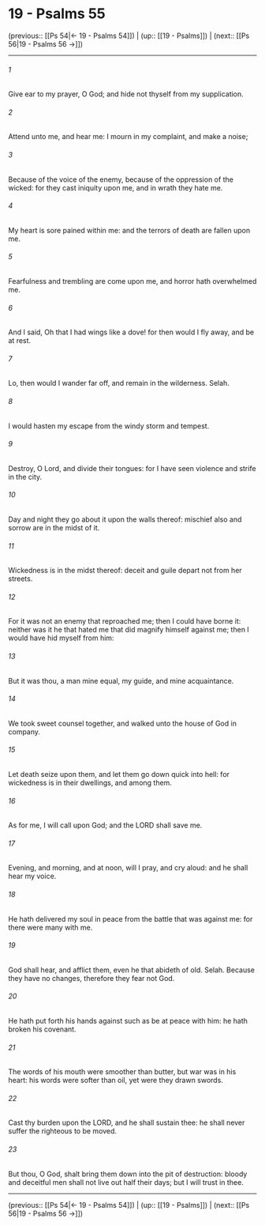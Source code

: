 # 19 - Psalms 55

(previous:: [[Ps 54|← 19 - Psalms 54]]) | (up:: [[19 - Psalms]]) | (next:: [[Ps 56|19 - Psalms 56 →]])

***


###### 1 
Give ear to my prayer, O God; and hide not thyself from my supplication. 

###### 2 
Attend unto me, and hear me: I mourn in my complaint, and make a noise; 

###### 3 
Because of the voice of the enemy, because of the oppression of the wicked: for they cast iniquity upon me, and in wrath they hate me. 

###### 4 
My heart is sore pained within me: and the terrors of death are fallen upon me. 

###### 5 
Fearfulness and trembling are come upon me, and horror hath overwhelmed me. 

###### 6 
And I said, Oh that I had wings like a dove! for then would I fly away, and be at rest. 

###### 7 
Lo, then would I wander far off, and remain in the wilderness. Selah. 

###### 8 
I would hasten my escape from the windy storm and tempest. 

###### 9 
Destroy, O Lord, and divide their tongues: for I have seen violence and strife in the city. 

###### 10 
Day and night they go about it upon the walls thereof: mischief also and sorrow are in the midst of it. 

###### 11 
Wickedness is in the midst thereof: deceit and guile depart not from her streets. 

###### 12 
For it was not an enemy that reproached me; then I could have borne it: neither was it he that hated me that did magnify himself against me; then I would have hid myself from him: 

###### 13 
But it was thou, a man mine equal, my guide, and mine acquaintance. 

###### 14 
We took sweet counsel together, and walked unto the house of God in company. 

###### 15 
Let death seize upon them, and let them go down quick into hell: for wickedness is in their dwellings, and among them. 

###### 16 
As for me, I will call upon God; and the LORD shall save me. 

###### 17 
Evening, and morning, and at noon, will I pray, and cry aloud: and he shall hear my voice. 

###### 18 
He hath delivered my soul in peace from the battle that was against me: for there were many with me. 

###### 19 
God shall hear, and afflict them, even he that abideth of old. Selah. Because they have no changes, therefore they fear not God. 

###### 20 
He hath put forth his hands against such as be at peace with him: he hath broken his covenant. 

###### 21 
The words of his mouth were smoother than butter, but war was in his heart: his words were softer than oil, yet were they drawn swords. 

###### 22 
Cast thy burden upon the LORD, and he shall sustain thee: he shall never suffer the righteous to be moved. 

###### 23 
But thou, O God, shalt bring them down into the pit of destruction: bloody and deceitful men shall not live out half their days; but I will trust in thee.

***

(previous:: [[Ps 54|← 19 - Psalms 54]]) | (up:: [[19 - Psalms]]) | (next:: [[Ps 56|19 - Psalms 56 →]])
